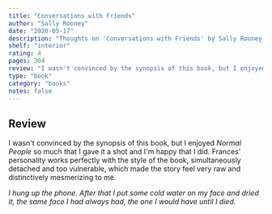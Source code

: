 ```yaml
---
title: "Conversations with Friends"
author: "Sally Rooney"
date: "2020-05-17"
description: "Thoughts on 'Conversations with Friends' by Sally Rooney."
shelf: "interior"
rating: 4
pages: 304
review: "I wasn't convinced by the synopsis of this book, but I enjoyed <i>Normal People</i> so much that I gave it a shot and I'm happy that I did. Frances' personality works perfectly with the style of the book, simultaneously detached and too vulnerable, which made the story feel very raw and distinctively mesmerizing to me. <br/><br/><i>I hung up the phone. After that I put some cold water on my face and dried it, the same face I had always had, the one I would have until I died.</i><br/><br/>"
type: "book"
category: "books"
notes: false
---
```


## Review

I wasn't convinced by the synopsis of this book, but I enjoyed _Normal People_ so much that I gave it a shot and I'm happy that I did. Frances' personality works perfectly with the style of the book, simultaneously detached and too vulnerable, which made the story feel very raw and distinctively mesmerizing to me.

_I hung up the phone. After that I put some cold water on my face and dried it, the same face I had always had, the one I would have until I died._
